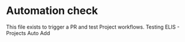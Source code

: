 # Automation check
This file exists to trigger a PR and test Project workflows.
Testing ELIS - Projects Auto Add
